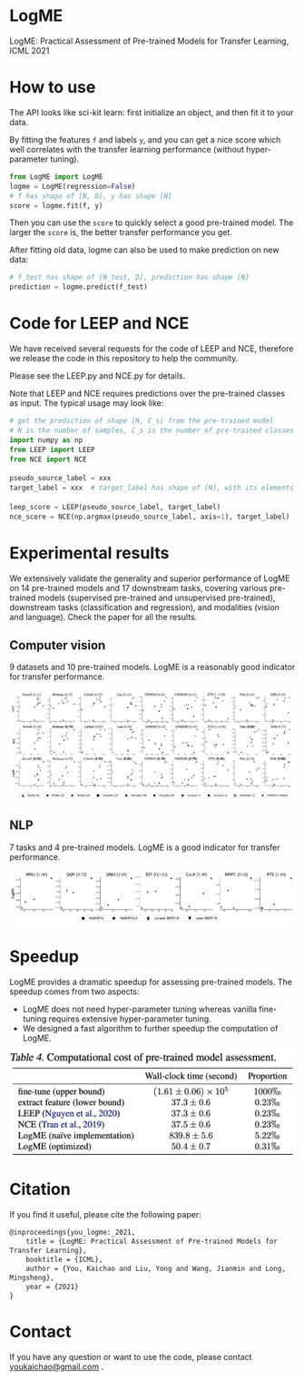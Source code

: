 # LogME
LogME: Practical Assessment of Pre-trained Models for Transfer Learning, ICML 2021

# How to use

The API looks like sci-kit learn: first initialize an object, and then fit it to your data.

By fitting the features ``f`` and labels ``y``, and you can get a nice score which well correlates with the transfer learning performance (without hyper-parameter tuning).

```python
from LogME import LogME
logme = LogME(regression=False)
# f has shape of [N, D], y has shape [N]
score = logme.fit(f, y)
```

Then you can use the ``score``  to quickly select a good pre-trained model. The larger the ``score`` is,  the better transfer performance you get.

After fitting old data, logme can also be used to make prediction on new data:

```python
# f_test has shape of [N_test, D], prediction has shape [N]
prediction = logme.predict(f_test)
```


# Code for LEEP and NCE

We have received several requests for the code of LEEP and NCE, therefore we release the code in this repository to help the community.

Please see the LEEP.py and NCE.py for details.

Note that LEEP and NCE requires predictions over the pre-trained classes as input. The typical usage may look like:

```python
# get the prediction of shape [N, C_s] from the pre-trained model
# N is the number of samples, C_s is the number of pre-trained classes
import numpy as np
from LEEP import LEEP
from NCE import NCE

pseudo_source_label = xxx
target_label = xxx  # target_label has shape of [N], with its elements in [0, C_t)

leep_score = LEEP(pseudo_source_label, target_label)
nce_score = NCE(np.argmax(pseudo_source_label, axis=1), target_label)
```


# Experimental results

We extensively validate the generality and superior performance of LogME on 14 pre-trained models and 17 downstream tasks, covering various pre-trained models (supervised pre-trained and unsupervised pre-trained), downstream tasks (classification and regression), and modalities (vision and language). Check the paper for all the results.

## Computer vision

9 datasets and 10 pre-trained models. LogME is a reasonably good indicator for transfer performance.

![image-20210222204141915](imgs/image-20210222204141915.png)

## NLP

7 tasks and 4 pre-trained models. LogME is a good indicator for transfer performance.

![image-20210222204350389](imgs/image-20210222204350389.png)

# Speedup

LogME provides a dramatic speedup for assessing pre-trained models. The speedup comes from two aspects:

- LogME does not need hyper-parameter tuning whereas vanilla fine-tuning requires extensive hyper-parameter tuning.
- We designed a fast algorithm to further speedup the computation of LogME.

![image-20210222204712553](imgs/image-20210222204712553.png)



# Citation

If you find it useful, please cite the following paper:

```
@inproceedings{you_logme:_2021,
	title = {LogME: Practical Assessment of Pre-trained Models for Transfer Learning},
	booktitle = {ICML},
	author = {You, Kaichao and Liu, Yong and Wang, Jianmin and Long, Mingsheng},
	year = {2021}
}
```

# Contact

If you have any question or want to use the code, please contact youkaichao@gmail.com .